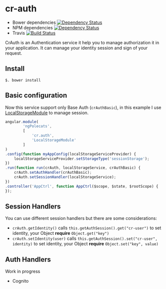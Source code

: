 # cr-auth
* Bower dependencies [![Dependency Status](https://www.versioneye.com/user/projects/54194f14918598e8bd000089/badge.svg?style=flat)](https://www.versioneye.com/user/projects/54194f14918598e8bd000089)
* NPM dependencies  [![Dependency Status](https://www.versioneye.com/user/projects/5419541791859833fd00007c/badge.svg?style=flat)](https://www.versioneye.com/user/projects/5419541791859833fd00007c)
* Travis    [![Build Status](https://travis-ci.org/corley/cr-auth.svg)](https://travis-ci.org/corley/cr-auth)

CrAuth is an Authentication service it help you to manage authorization it in your application.
It can manage your identity session and sign of your request.

## Install
``` shell
$. bower install
```

## Basic configuration
Now this service support only Base Auth (`crAuthBasic`), in this example I use [LocalStorageModule](https://github.com/grevory/angular-local-storage)
to manage session.
```javascript
angular.module(
        'ngPolecats',
        [
            'cr.auth',
            'LocalStorageModule'
        ]
)
.config(function myAppConfig(localStorageServiceProvider) {
    localStorageServiceProvider.setStorageType('sessionStorage');
})
.run(function run(crAuth, localStorageService, crAuthBasic) {
    crAuth.setAuthHandler(crAuthBasic);
    crAuth.setSessionHandler(localStorageService);
})
.controller('AppCtrl', function AppCtrl($scope, $state, $rootScope) {
});
```

## Session Handlers
You can use different session handlers but there are some considerations:
* `crAuth.getIdentity()` calls `this.getAuthSession().get("cr-user")` to set identity, your Object **require** `Object.get("key")`
* `crAuth.setIdentity(user)` calls `this.getAuthSession().set("cr-user", identity)` to set identity, your Object **require** `Object.set("key", value)`

## Auth Handlers
Work in progress
* Cognito
